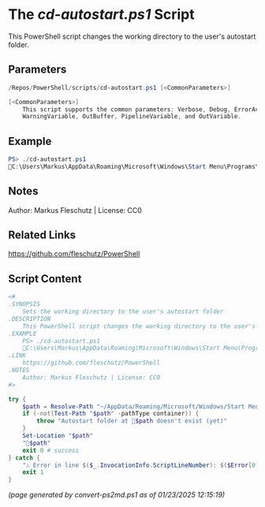 The *cd-autostart.ps1* Script
===========================

This PowerShell script changes the working directory to the user's autostart folder.

Parameters
----------
```powershell
/Repos/PowerShell/scripts/cd-autostart.ps1 [<CommonParameters>]

[<CommonParameters>]
    This script supports the common parameters: Verbose, Debug, ErrorAction, ErrorVariable, WarningAction, 
    WarningVariable, OutBuffer, PipelineVariable, and OutVariable.
```

Example
-------
```powershell
PS> ./cd-autostart.ps1
📂C:\Users\Markus\AppData\Roaming\Microsoft\Windows\Start Menu\Programs\Startup

```

Notes
-----
Author: Markus Fleschutz | License: CC0

Related Links
-------------
https://github.com/fleschutz/PowerShell

Script Content
--------------
```powershell
<#
.SYNOPSIS
	Sets the working directory to the user's autostart folder
.DESCRIPTION
	This PowerShell script changes the working directory to the user's autostart folder.
.EXAMPLE
	PS> ./cd-autostart.ps1
	📂C:\Users\Markus\AppData\Roaming\Microsoft\Windows\Start Menu\Programs\Startup
.LINK
	https://github.com/fleschutz/PowerShell
.NOTES
	Author: Markus Fleschutz | License: CC0
#>

try {
	$path = Resolve-Path "~/AppData/Roaming/Microsoft/Windows/Start Menu/Programs/Startup"
	if (-not(Test-Path "$path" -pathType container)) {
		throw "Autostart folder at 📂$path doesn't exist (yet)"
	}
	Set-Location "$path"
	"📂$path"
	exit 0 # success
} catch {
	"⚠️ Error in line $($_.InvocationInfo.ScriptLineNumber): $($Error[0])"
	exit 1
}
```

*(page generated by convert-ps2md.ps1 as of 01/23/2025 12:15:19)*

